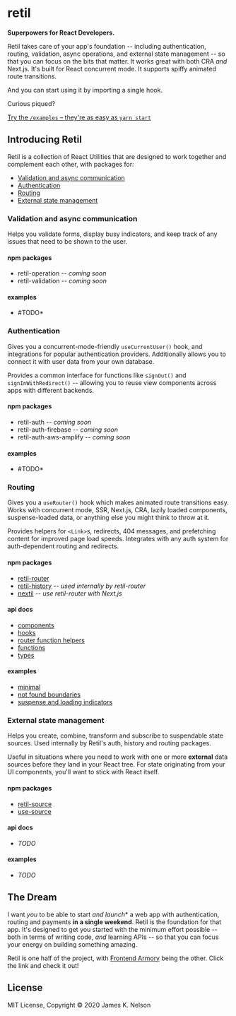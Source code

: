 retil
=====

**Superpowers for React Developers.**

Retil takes care of your app's foundation -- including authentication, routing, validation, async operations, and external state management -- so that you can focus on the bits that matter. It works great with both CRA *and* Next.js. It's built for React concurrent mode. It supports spiffy animated route transitions.

And you can start using it by importing a single hook.

Curious piqued?

[Try the `/examples` &ndash; they're as easy as `yarn start`](./examples)


## Introducing Retil

Retil is a collection of React Utilities that are designed to work together and complement each other, with packages for:

- [Validation and async communication](#validation-and-async-communication)
- [Authentication](#authentication)
- [Routing](#routing)
- [External state management](#external-state-management)


### Validation and async communication

Helps you validate forms, display busy indicators, and keep track of any issues that need to be shown to the user.

#### npm packages

- retil-operation -- *coming soon*
- retil-validation -- *coming soon*

#### examples

- #TODO*


### Authentication

Gives you a concurrent-mode-friendly `useCurrentUser()` hook, and integrations for popular authentication providers. Additionally allows you to connect it with user data from your own database.

Provides a common interface for functions like `signOut()` and `signInWithRedirect()` -- allowing you to reuse view components across apps with different backends.

#### npm packages

- retil-auth -- *coming soon*
- retil-auth-firebase -- *coming soon*
- retil-auth-aws-amplify -- *coming soon*

#### examples

- #TODO*


### Routing

Gives you a `useRouter()` hook which makes animated route transitions easy. Works with concurrent mode, SSR, Next.js, CRA, lazily loaded components, suspense-loaded data, or anything else you might think to throw at it.

Provides helpers for `<Link>`s, redirects, 404 messages, and prefetching content for improved page load speeds. Integrates with any auth system for auth-dependent routing and redirects.

#### npm packages

- [retil-router](./packages/retil-router)
- [retil-history](./packages/retil-history) -- *used internally by retil-router*
- [nextil](./packages/nextil) -- *use retil-router with Next.js*

#### api docs

- [components](/docs/router-api.md#components)
- [hooks](/docs/router-api.md#hooks)
- [router function helpers](/docs/router-api.md#router-function-helpers)
- [functions](/docs/router-api.md#functions)
- [types](/docs/router-api.md#types)


#### examples

- [minimal](./examples/router-minimal)
- [not found boundaries](./examples/router-not-found-boundary)
- [suspense and loading indicators](./examples/router-suspense-loading-indicators)


### External state management

Helps you create, combine, transform and subscribe to suspendable state sources. Used internally by Retil's auth, history and routing packages.

Useful in situations where you need to work with one or more **external** data sources before they land in your React tree. For state originating from your UI components, you'll want to stick with React itself.

#### npm packages

- [retil-source](./packages/retil-source)
- [use-source](./packages/use-source)

#### api docs

- *TODO*

#### examples

- *TODO*



## The Dream

I want *you* to be able to start *and launch** a web app with authentication, routing and payments **in a single weekend**. Retil is the foundation for that app. It's designed to get you started with the minimum effort possible -- both in terms of writing code, *and* learning APIs -- so that you can focus your energy on building something amazing.

Retil is one half of the project, with [Frontend Armory](https://frontarm.com) being the other. Click the link and check it out!


## License

MIT License, Copyright &copy; 2020 James K. Nelson
